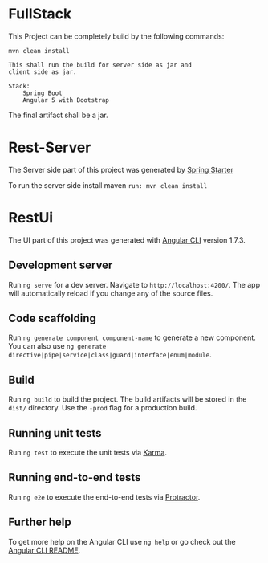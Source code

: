 # FullStack
This Project can be completely build by the following commands:

`mvn clean install`
    
    This shall run the build for server side as jar and 
    client side as jar.
    
    Stack:
        Spring Boot
        Angular 5 with Bootstrap

The final artifact shall be a jar.
    

# Rest-Server
The Server side part of this project was generated by [Spring Starter](http://start.spring.io/)

To run the server side install maven
`run: mvn clean install`

# RestUi

The UI part of this project was generated with [Angular CLI](https://github.com/angular/angular-cli) version 1.7.3.

## Development server

Run `ng serve` for a dev server. Navigate to `http://localhost:4200/`. The app will automatically reload if you change any of the source files.

## Code scaffolding

Run `ng generate component component-name` to generate a new component. You can also use `ng generate directive|pipe|service|class|guard|interface|enum|module`.

## Build

Run `ng build` to build the project. The build artifacts will be stored in the `dist/` directory. Use the `-prod` flag for a production build.

## Running unit tests

Run `ng test` to execute the unit tests via [Karma](https://karma-runner.github.io).

## Running end-to-end tests

Run `ng e2e` to execute the end-to-end tests via [Protractor](http://www.protractortest.org/).

## Further help

To get more help on the Angular CLI use `ng help` or go check out the [Angular CLI README](https://github.com/angular/angular-cli/blob/master/README.md).
